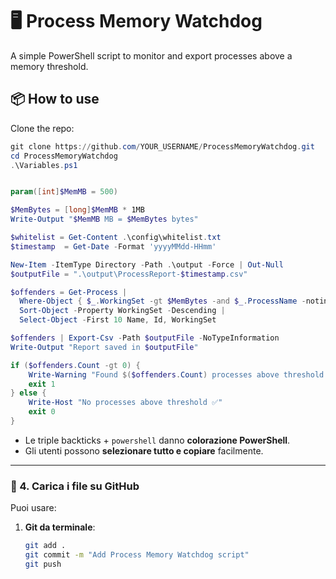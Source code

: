 # 🖥️ Process Memory Watchdog

A simple PowerShell script to monitor and export processes above a memory threshold.

## 📦 How to use

Clone the repo:
```powershell
git clone https://github.com/YOUR_USERNAME/ProcessMemoryWatchdog.git
cd ProcessMemoryWatchdog
.\Variables.ps1
```
```powershell

param([int]$MemMB = 500)

$MemBytes = [long]$MemMB * 1MB
Write-Output "$MemMB MB = $MemBytes bytes"

$whitelist = Get-Content .\config\whitelist.txt
$timestamp  = Get-Date -Format 'yyyyMMdd-HHmm'

New-Item -ItemType Directory -Path .\output -Force | Out-Null
$outputFile = ".\output\ProcessReport-$timestamp.csv"

$offenders = Get-Process |
  Where-Object { $_.WorkingSet -gt $MemBytes -and $_.ProcessName -notin $whitelist } |
  Sort-Object -Property WorkingSet -Descending |
  Select-Object -First 10 Name, Id, WorkingSet

$offenders | Export-Csv -Path $outputFile -NoTypeInformation
Write-Output "Report saved in $outputFile"    

if ($offenders.Count -gt 0) {      
    Write-Warning "Found $($offenders.Count) processes above threshold!"
    exit 1
} else {
    Write-Host "No processes above threshold ✅"
    exit 0
}
```
- Le triple backticks + `powershell` danno **colorazione PowerShell**.
- Gli utenti possono **selezionare tutto e copiare** facilmente.

---

### 🔹 4. Carica i file su GitHub
Puoi usare:
1. **Git da terminale**:
   ```bash
   git add .
   git commit -m "Add Process Memory Watchdog script"
   git push
```
